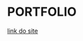 # PORTFOLIO

<a href="https://portfolioigorzz.000webhostapp.com/" target="_blank"> link do site</a>
